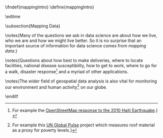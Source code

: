 \ifndef{mappingIntro}
\define{mappingIntro}

\editme

\subsection{Mapping Data}

\notes{Many of the questions we ask in data science are about how we live, who we are and how we might live better. So it is no surprise that an important source of information for data science comes from *mapping data*.}

\notes{Questions about how best to make deliveries, where to locate facilities, national disease susceptibility, how to get to work, where to go for a walk, disaster response[^haiti] and a myriad of other applications.

[^haiti]: For example the [OpenStreetMap response to the 2010 Haiti Earthquake](https://blog.openstreetmap.org/2010/01/14/haiti-openstreetmap-response/).}

\notes{The wider field of geospatial data analysis is also vital for monitoring our environment and human activity[^roof-measure] on our globe.

[^roof-measure]: For example this [UN Global Pulse](https://www.unglobalpulse.org/project/measuring-poverty-with-machine-roof-counting/) project which measures roof material as a proxy for poverty levels.}

\enditf
